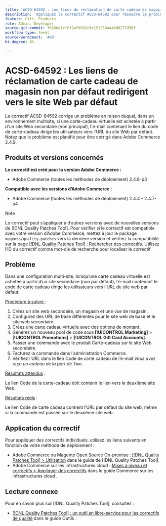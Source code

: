 ```yaml
---
title: 'ACSD-64592 : Les liens de réclamation de carte cadeau de magasin non par défaut redirigent vers le site Web par défaut'
description: 'Appliquez le correctif ACSD-64592 pour résoudre le problème suivant : dans une configuration multi-sites, lorsqu’une carte cadeau virtuelle est achetée sur le site web secondaire (non par défaut), le lien Code de carte cadeau dans l’e-mail contient l’URL par défaut du site web.'
feature: Gift, Products
role: Admin, Developer
source-git-commit: 39866e1cf8f2afd892c9e151259a446d0277d58f
workflow-type: tm+mt
source-wordcount: '409'
ht-degree: 0%

---
```



# ACSD-64592 : Les liens de réclamation de carte cadeau de magasin non par défaut redirigent vers le site Web par défaut

Le correctif ACSD-64592 corrige un problème en raison duquel, dans un environnement multisite, si une carte-cadeau virtuelle est achetée à partir d&#39;un site Web secondaire (non principal), l&#39;e-mail contenant le lien du code de carte-cadeau dirige les utilisateurs vers l&#39;URL du site Web par défaut. Notez que le problème est planifié pour être corrigé dans Adobe Commerce 2.4.9.

## Produits et versions concernés

**Le correctif est créé pour la version Adobe Commerce :**

* Adobe Commerce (toutes les méthodes de déploiement) 2.4.6-p3

**Compatible avec les versions d’Adobe Commerce :**

* Adobe Commerce (toutes les méthodes de déploiement) 2.4.4 - 2.4.7-p4

>[!NOTE]
>
>Le correctif peut s’appliquer à d’autres versions avec de nouvelles versions de [!DNL Quality Patches Tool]. Pour vérifier si le correctif est compatible avec votre version d’Adobe Commerce, mettez à jour le package `magento/quality-patches` vers la dernière version et vérifiez la compatibilité sur la page [[!DNL Quality Patches Tool] : Rechercher des correctifs](https://experienceleague.adobe.com/tools/commerce-quality-patches/index.html?lang=fr). Utilisez l’ID du correctif comme mot-clé de recherche pour localiser le correctif.

## Problème

Dans une configuration multi-site, lorsqu’une carte cadeau virtuelle est achetée à partir d’un site secondaire (non par défaut), l’e-mail contenant le code de carte cadeau dirige les utilisateurs vers l’URL du site web par défaut.

<u>Procédure à suivre </u> :

1. Créez un site web secondaire, un magasin et une vue de magasin.
1. Configurez des URL de base différentes pour le site web de base et le site web secondaire.
1. Créez une carte cadeau virtuelle avec des options de montant.
1. Générez un nouveau pool de code sous **[!UICONTROL Marketing]** > **[!UICONTROL Promotions]** > **[!UICONTROL Gift Card Accounts]**.
1. Passer une commande avec le produit Carte-cadeau sur le site Web secondaire.
1. Facturez la commande dans l’administration Commerce.
1. Vérifiez l’URL dans le lien Code de carte cadeau de l’e-mail *Vous avez reçu un cadeau de la part de Two*.

<u>Résultats attendus</u> :

Le lien Code de la carte-cadeau doit contenir le lien vers le deuxième site Web.

<u>Résultats réels</u> :

Le lien Code de carte cadeau contient l’URL par défaut du site web, même si la commande est passée sur le deuxième site web.

## Application du correctif

Pour appliquer des correctifs individuels, utilisez les liens suivants en fonction de votre méthode de déploiement :

* Adobe Commerce ou Magento Open Source On-premise : [[!DNL Quality Patches Tool] > Utilisation](/help/tools/quality-patches-tool/usage.md) dans le guide de [!DNL Quality Patches Tool].
* Adobe Commerce sur les infrastructures cloud : [Mises à niveau et correctifs > Appliquer des correctifs](https://experienceleague.adobe.com/docs/commerce-cloud-service/user-guide/develop/upgrade/apply-patches.html?lang=fr) dans le guide Commerce sur les infrastructures cloud .

## Lecture connexe

Pour en savoir plus sur [!DNL Quality Patches Tool], consultez :
* [[!DNL Quality Patches Tool] : un outil en libre-service pour les correctifs de qualité](/help/tools/quality-patches-tool/quality-patches-tool-to-self-serve-quality-patches.md) dans le guide Outils .
